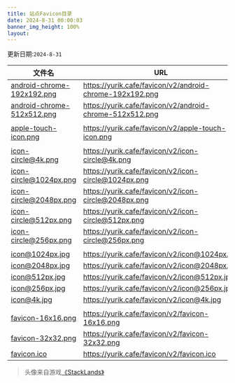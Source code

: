 ```yaml
---
title: 站点Favicon目录
date: 2024-8-31 00:00:03
banner_img_height: 100%
layout:
---
```


更新日期:`2024-8-31`

| 文件名                                                     | URL                                                      |
| ---------------------------------------------------------- | -------------------------------------------------------- |
| [android-chrome-192x192.png](./android-chrome-192x192.png) | https://yurik.cafe/favicon/v2/android-chrome-192x192.png |
| [android-chrome-512x512.png](./android-chrome-512x512.png) | https://yurik.cafe/favicon/v2/android-chrome-512x512.png |
|                                                            |                                                          |
| [apple-touch-icon.png](./apple-touch-icon.png)             | https://yurik.cafe/favicon/v2/apple-touch-icon.png       |
|                                                            |                                                          |
| [icon-circle@4k.png](./icon-circle@4k.png)                 | https://yurik.cafe/favicon/v2/icon-circle@4k.png         |
| [icon-circle@1024px.png](./icon-circle@1024px.png)         | https://yurik.cafe/favicon/v2/icon-circle@1024px.png     |
| [icon-circle@2048px.png](./icon-circle@2048px.png)         | https://yurik.cafe/favicon/v2/icon-circle@2048px.png     |
| [icon-circle@512px.png](./icon-circle@512px.png)           | https://yurik.cafe/favicon/v2/icon-circle@512px.png      |
| [icon-circle@256px.png](./icon-circle@256px.png)           | https://yurik.cafe/favicon/v2/icon-circle@256px.png      |
|                                                            |                                                          |
| [icon@1024px.jpg](./icon@1024px.jpg)                       | https://yurik.cafe/favicon/v2/icon@1024px.jpg            |
| [icon@2048px.jpg](./icon@2048px.jpg)                       | https://yurik.cafe/favicon/v2/icon@2048px.jpg            |
| [icon@512px.jpg](./icon@512px.jpg)                         | https://yurik.cafe/favicon/v2/icon@512px.jpg             |
| [icon@256px.jpg](./icon@256px.jpg)                         | https://yurik.cafe/favicon/v2/icon@256px.jpg             |
| [icon@4k.jpg](./icon@4k.jpg)                               | https://yurik.cafe/favicon/v2/icon@4k.jpg                |
|                                                            |                                                          |
| [favicon-16x16.png](./favicon-16x16.png)                   | https://yurik.cafe/favicon/v2/favicon-16x16.png          |
| [favicon-32x32.png](./favicon-32x32.png)                   | https://yurik.cafe/favicon/v2/favicon-32x32.png          |
| [favicon.ico](./favicon.ico)                               | https://yurik.cafe/favicon/v2/favicon.ico                |

> 头像来自游戏[《StackLands》](https://sokpop.itch.io/stacklands)

